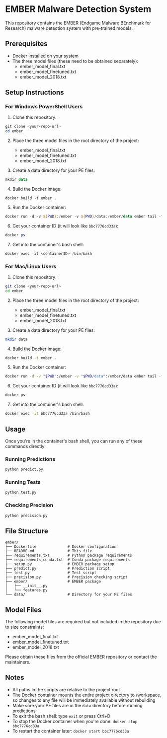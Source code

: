 # EMBER Malware Detection System

This repository contains the EMBER (Endgame Malware BEnchmark for Research) malware detection system with pre-trained models.

## Prerequisites

- Docker installed on your system
- The three model files (these need to be obtained separately):
  - ember_model_final.txt
  - ember_model_finetuned.txt
  - ember_model_2018.txt

## Setup Instructions

### For Windows PowerShell Users

1. Clone this repository:
```powershell
git clone <your-repo-url>
cd ember
```

2. Place the three model files in the root directory of the project:
   - ember_model_final.txt
   - ember_model_finetuned.txt
   - ember_model_2018.txt

3. Create a data directory for your PE files:
```powershell
mkdir data
```

4. Build the Docker image:
```
docker build -t ember .
```

5. Run the Docker container:
```powershell
docker run -d -v ${PWD}:/ember -v ${PWD}/data:/ember/data ember tail -f /dev/null
```

6. Get your container ID (it will look like `bbc7776cd33a`):
```powershell
docker ps
```

7. Get into the container's bash shell:
```powershell
docker exec -it <containerID> /bin/bash
```

### For Mac/Linux Users

1. Clone this repository:
```bash
git clone <your-repo-url>
cd ember
```

2. Place the three model files in the root directory of the project:
   - ember_model_final.txt
   - ember_model_finetuned.txt
   - ember_model_2018.txt

3. Create a data directory for your PE files:
```bash
mkdir data
```

4. Build the Docker image:
```bash
docker build -t ember .
```

5. Run the Docker container:
```bash
docker run -d -v "$PWD":/ember -v "$PWD/data":/ember/data ember tail -f /dev/null
```

6. Get your container ID (it will look like `bbc7776cd33a`):
```bash
docker ps
```

7. Get into the container's bash shell:
```bash
docker exec -it bbc7776cd33a /bin/bash
```

## Usage

Once you're in the container's bash shell, you can run any of these commands directly:

### Running Predictions
```bash
python predict.py
```

### Running Tests
```bash
python test.py
```

### Checking Precision
```bash
python precision.py
```

## File Structure

```
ember/
├── Dockerfile              # Docker configuration
├── README.md               # This file
├── requirements.txt        # Python package requirements
├── requirements_conda.txt  # Conda package requirements
├── setup.py                # EMBER package setup
├── predict.py              # Prediction script
├── test.py                 # Test script
├── precision.py            # Precision checking script
├── ember/                  # EMBER package
│   ├── __init__.py
│   └── features.py
└── data/                   # Directory for your PE files
```

## Model Files

The following model files are required but not included in the repository due to size constraints:
- ember_model_final.txt
- ember_model_finetuned.txt
- ember_model_2018.txt

Please obtain these files from the official EMBER repository or contact the maintainers.

## Notes

- All paths in the scripts are relative to the project root
- The Docker container mounts the entire project directory to /workspace, so changes to any file will be immediately available without rebuilding
- Make sure your PE files are in the `data` directory before running predictions
- To exit the bash shell: type `exit` or press Ctrl+D
- To stop the Docker container when you're done: `docker stop bbc7776cd33a`
- To restart the container later: `docker start bbc7776cd33a`
